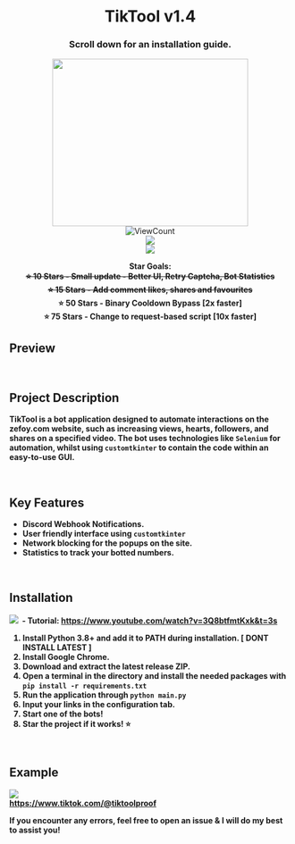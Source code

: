 
<h1 align="center">TikTool v1.4</h1>
<h3 align="center">Scroll down for an installation guide.</h3>
<p align="center">
  <img src="https://github.com/user-attachments/assets/0212ce46-1e7b-41fa-a7b1-9a9cd4b46101" width="350" height="300"><br>
  <img alt="ViewCount" src="https://views.whatilearened.today/views/github/AdamBankz/tiktool.svg" align="center"><br>
  <a href="https://discord.gg/AeEX9gY4"><img src="https://dcbadge.limes.pink/api/server/https://discord.com/invite/GPb2YzgxZj"></a>
  <br><img src="https://img.shields.io/github/stars/adambankz/tiktool.svg?style=social">
</p>
<p align="center">
  <b>Star Goals:<br><s>⭐ 10 Stars - Small update - Better UI, Retry Captcha, Bot Statistics</s><br><s>⭐ 15 Stars - Add comment likes, shares and favourites</s><br>⭐ 50 Stars - Binary Cooldown Bypass [2x faster]<br>⭐ 75 Stars - Change to request-based script [10x faster]</>
    <br>
</p>

## Preview




<br>

## Project Description

TikTool is a bot application designed to automate interactions on the zefoy.com website, such as increasing views, hearts, followers, and shares on a specified video. The bot uses technologies like `Selenium` for automation, whilst using `customtkinter` to contain the code within an easy-to-use GUI.

<br>

## Key Features

*   Discord Webhook Notifications.
*   User friendly interface using `customtkinter`
*   Network blocking for the popups on the site.
*   Statistics to track your botted numbers.

<br>

## Installation

<img src="https://img.shields.io/badge/YouTube-%23FF0000.svg?logo=YouTube&logoColor=white">&nbsp; - Tutorial: https://www.youtube.com/watch?v=3Q8btfmtKxk&t=3s

1. Install Python 3.8+ and add it to PATH during installation.   [ DONT INSTALL LATEST ]
2. Install Google Chrome.
3. Download and extract the latest release ZIP.
4. Open a terminal in the directory and install the needed packages with `pip install -r requirements.txt`
5. Run the application through `python main.py`
6. Input your links in the configuration tab.
7. Start one of the bots!
8. Star the project if it works! ⭐️

<br>
      
## Example<br>

<img src="https://github.com/user-attachments/assets/c6f0ae61-bc2e-4403-b068-bd7ca194c7b3"><br>
https://www.tiktok.com/@tiktoolproof<br>


If you encounter any errors, feel free to open an issue & I will do my best to assist you!
